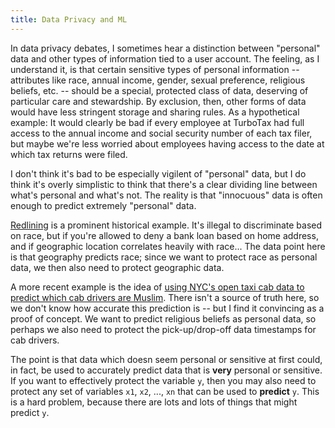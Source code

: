```yaml
---
title: Data Privacy and ML
---
```


In data privacy debates, I sometimes hear a distinction between "personal" data and other types of information tied to a user account. The feeling, as I understand it, is that certain sensitive types of personal information -- attributes like race, annual income, gender, sexual preference, religious beliefs, etc. -- should be a special, protected class of data, deserving of particular care and stewardship. By exclusion, then, other forms of data would have less stringent storage and sharing rules. As a hypothetical example: It would clearly be bad if every employee at TurboTax had full access to the annual income and social security number of each tax filer, but maybe we're less worried about employees having access to the date at which tax returns were filed.

I don't think it's bad to be especially vigilent of "personal" data, but I do think it's overly simplistic to think that there's a clear dividing line between what's personal and what's not. The reality is that "innocuous" data is often enough to predict extremely "personal" data.

[Redlining](https://en.wikipedia.org/wiki/Redlining) is a prominent historical example. It's illegal to discriminate based on race, but if you're allowed to deny a bank loan based on home address, and if geographic location correlates heavily with race... The data point here is that geography predicts race; since we want to protect race as personal data, we then also need to protect geographic data.

A more recent example is the idea of [using NYC's open taxi cab data to predict which cab drivers are Muslim](https://www.reddit.com/r/dataisbeautiful/comments/2t201h/identifying_muslim_cabbies_from_trip_data_and/). There isn't a source of truth here, so we don't know how accurate this prediction is -- but I find it convincing as a proof of concept. We want to predict religious beliefs as personal data, so perhaps we also need to protect the pick-up/drop-off data timestamps for cab drivers.

The point is that data which doesn seem personal or sensitive at first could, in fact, be used to accurately predict data that is **very** personal or sensitive. If you want to effectively protect the variable `y`, then you may also need to protect any set of variables `x1`, `x2`, ..., `xn` that can be used to **predict** `y`. This is a hard problem, because there are lots and lots of things that might predict `y`.
